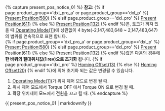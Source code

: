 {% capture present_pos_notice_01 %}
**참고**: {% if page.product_group=='dxl_pro_a' or page.product_group=='dxl_p' %} [Present Position(580)](#present-position) {% elsif page.product_group=='dxl_pro' %} [Present Position(611)](#present-position) {% else %} [Present Position(132)](#present-position) {% endif %}은, 토크가 꺼져 있을 때 [Operating Mode(11)](#operating-mode)에 상관없이 4 byte(-2,147,483,648 ~ 2,147,483,647)의 범위를 연속적으로 표현 합니다.  
{% if page.product_group=='dxl_pro_a' or page.product_group=='dxl_p' %} [Present Position(580)](#present-position) {% elsif page.product_group=='dxl_pro' %} [Present Position(611)](#present-position) {% else %} [Present Position(132)](#present-position) {% endif %}값은 다음의 경우에 **한 바퀴의 절대위치값(1 rev)으로 초기화** 됩니다. {% if page.product_group=='dxl_pro' %} [Homing Offset(13)](#homing-offset) {% else %} [Homing Offset(20)](#homing-offset) {% endif %}에 의해 초기화 되는 값은 변경될 수 있습니다.
1. [Operating Mode(11)](#operating-mode)가 위치 제어 모드로 변경 될 때. 
2. 위치 제어 모드에서 Torque OFF 에서 Torque ON 으로 변경 될 때.
3. 확장 위치제어 모드에서 전원을 끄고 킬 때.
{% endcapture %}
<div class="notice">{{ present_pos_notice_01 | markdownify }}</div>
